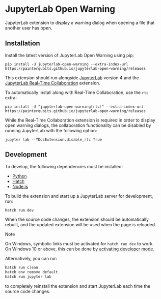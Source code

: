 # JupyterLab Open Warning

JupyterLab extension to display a warning dialog when opening a file that another user has open.

## Installation

Install the latest version of JupyterLab Open Warning using pip:

```
pip install -U jupyterlab-open-warning --extra-index-url https://painterqubits.github.io/jupyterlab-open-warning/releases
```

This extension should run alongside
[JupyterLab](https://jupyterlab.readthedocs.io/en/stable/getting_started/installation.html)
version 4 and the
[JupyterLab Real-Time Collaboration](https://jupyterlab-realtime-collaboration.readthedocs.io/en/latest/)
extension.

To automatically install along with Real-Time Collaboration, use the `rtc` extra:

```
pip install -U "jupyterlab-open-warning[rtc]" --extra-index-url https://painterqubits.github.io/jupyterlab-open-warning/releases
```

While the Real-Time Collaboration extension is required in order to display open warning
dialogs, the collaboration functionality can be disabled by running JupyterLab with the
following option:

```
jupyter lab --YDocExtension.disable_rtc True
```

## Development

To develop, the following dependencies must be installed:

- [Python](https://www.python.org/downloads/)
- [Hatch](https://hatch.pypa.io/latest/install/)
- [Node.js](https://nodejs.org/en/download)

To build the extension and start up a JupyterLab server for development, run:

```bash
hatch run dev
```

When the source code changes, the extension should be automatically rebuilt, and the
updated extension will be used when the page is reloaded.

> [!NOTE]  
> On Windows, symbolic links must be activated for `hatch run dev` to work. On Windows 10
> or above, this can be done by
> [activating developer mode](https://learn.microsoft.com/en-us/windows/apps/get-started/enable-your-device-for-development).
>
> Alternatively, you can run
>
> ```bash
> hatch run clean
> hatch env remove default
> hatch run jupyter lab
> ```
>
> to completely reinstall the extension and start JupyterLab each time the source code
> changes.
